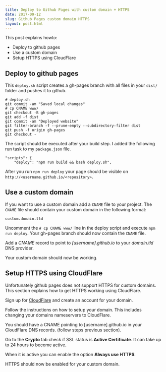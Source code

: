 ```yaml
---
title: Deploy to Github Pages with custom domain + HTTPS
date: 2017-09-12
slug: Github Pages custom domain HTTPS
layout: post.html
---
```


This post explains howto:

- Deploy to github pages
- Use a custom domain
- Setup HTTPS using CloudFlare

## Deploy to github pages

This `deploy.sh` script creates a gh-pages branch with all files in your `dist/` folder and pushes it to github.

```
# deploy.sh
git commit -am "Saved local changes"
# cp CNAME www/
git checkout -B gh-pages
git add -f dist
git commit -am "Deployed website"
git filter-branch -f --prune-empty --subdirectory-filter dist
git push -f origin gh-pages
git checkout -

```

The script should be executed after your build step. I added the following run task to my `package.json` file.

```
"scripts": {
	"deploy": "npm run build && bash deploy.sh",

```

After you run `npm run deploy` your page should be visible on `http://<username.github.io/<repository>`.

## Use a custom domain

If you want to use a custom domain add a `CNAME` file to your project. The `CNAME` file should contain your custom domain in the following format:

```
custom.domain.tld
```

Uncomment the `# cp CNAME www/` line in the deploy script and execute `npm run deploy`. Your gh-pages branch should now contain the `CNAME` file.

Add a *CNAME* record to point to *[username].github.io* to your *domain.tld* DNS provider.

Your custom domain should now be working.

## Setup HTTPS using CloudFlare

Unfortunately github pages does not support HTTPS for custom domains. This section explains how to get HTTPS working using CloudFlare.

Sign up for [CloudFlare](https://www.cloudflare.com) and create an account for your domain.

Follow the instructions on how to setup your domain. This includes changing your domains nameservers to CloudFlare.

You should have a CNAME pointing to [username].github.io in your CloudFlare DNS records. (follow steps previous section).

Go to the **Crypto** tab check if SSL status is **Active Certificate**. It can take up to 24 hours to become active.

When it is active you can enable the option **Always use HTTPS**.

HTTPS should now be enabled for your custom domain.



